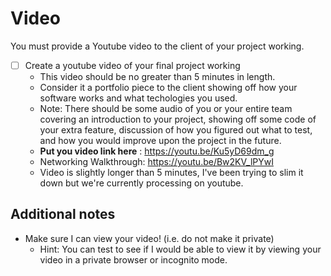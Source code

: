 # Video
    
You must provide a Youtube video to the client of your project working.    
    
- [ ] Create a youtube video of your final project working
	- This video should be no greater than 5 minutes in length. 
	- Consider it a portfolio piece to the client showing off how your software works and what techologies you used. 
	- Note: There should be some audio of you or your entire team covering an introduction to your project, showing off some code of your extra feature, discussion of how you figured out what to test, and how you would improve upon the project in the future.
	- **Put you video link here** : https://youtu.be/Ku5yD69dm_g
	- Networking Walkthrough: https://youtu.be/Bw2KV_lPYwI
	- Video is slightly longer than 5 minutes, I've been trying to slim it down but we're currently processing on youtube.
	
## Additional notes

- Make sure I can view your video! (i.e. do not make it private)
  - Hint: You can test to see if I would be able to view it by viewing your video in a private browser or incognito mode.
